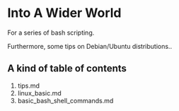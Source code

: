# Into A Wider World
For a series of bash scripting.

Furthermore, some tips on Debian/Ubuntu distributions..

## A kind of table of contents

1. tips.md
2. linux_basic.md
3. basic_bash_shell_commands.md
